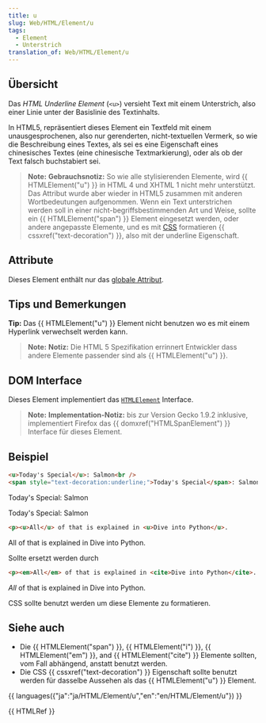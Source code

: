 ```yaml
---
title: u
slug: Web/HTML/Element/u
tags:
  - Element
  - Unterstrich
translation_of: Web/HTML/Element/u
---
```

## Übersicht

Das _HTML Underline Element_ (`<u>`) versieht Text mit einem Unterstrich, also einer Linie unter der Basislinie des Textinhalts.

In HTML5, repräsentiert dieses Element ein Textfeld mit einem unausgesprochenen, also nur gerenderten, nicht-textuellen Vermerk, so wie die Beschreibung eines Textes, als sei es eine Eigenschaft eines chinesisches Textes (eine chinesische Textmarkierung), oder als ob der Text falsch buchstabiert sei.

> **Note:** **Gebrauchsnotiz:** So wie alle stylisierenden Elemente, wird {{ HTMLElement("u") }} in HTML 4 und XHTML 1 nicht mehr unterstützt. Das Attribut wurde aber wieder in HTML5 zusammen mit anderen Wortbedeutungen aufgenommen. Wenn ein Text unterstrichen werden soll in einer nicht-begriffsbestimmenden Art und Weise, sollte ein {{ HTMLElement("span") }} Element eingesetzt werden, oder andere angepasste Elemente, und es mit [CSS](/en/CSS "en/CSS") formatieren {{ cssxref("text-decoration") }}, also mit der underline Eigenschaft.

## Attribute

Dieses Element enthält nur das [globale Attribut](/de/docs/HTML/Global_attributes "HTML/Global attributes").

## Tips und Bemerkungen

**Tip:** Das {{ HTMLElement("u") }} Element nicht benutzen wo es mit einem Hyperlink verwechselt werden kann.

> **Note:** **Notiz:** Die HTML 5 Spezifikation errinnert Entwickler dass andere Elemente passender sind als {{ HTMLElement("u") }}.

## DOM Interface

Dieses Element implementiert das [`HTMLElement`](/en/DOM/element "en/DOM/element") Interface.

> **Note:** **Implementation-Notiz:** bis zur Version Gecko 1.9.2 inklusive, implementiert Firefox das {{ domxref("HTMLSpanElement") }} Interface für dieses Element.

## Beispiel

```html
<u>Today's Special</u>: Salmon<br />
<span style="text-decoration:underline;">Today's Special</span>: Salmon
```

Today's Special: Salmon

Today's Special: Salmon

```html
<p><u>All</u> of that is explained in <u>Dive into Python</u>.
```

All of that is explained in Dive into Python.

Sollte ersetzt werden durch

```html
<p><em>All</em> of that is explained in <cite>Dive into Python</cite>.
```

_All_ of that is explained in Dive into Python.

CSS sollte benutzt werden um diese Elemente zu formatieren.

## Siehe auch

- Die {{ HTMLElement("span") }}, {{ HTMLElement("i") }}, {{ HTMLElement("em") }}, and {{ HTMLElement("cite") }} Elemente sollten, vom Fall abhängend, anstatt benutzt werden.
- Die CSS {{ cssxref("text-decoration") }} Eigenschaft sollte benutzt werden für dasselbe Aussehen als das {{ HTMLElement("u") }} Element.

{{ languages({"ja":"ja/HTML/Element/u","en":"en/HTML/Element/u"}) }}

{{ HTMLRef }}
